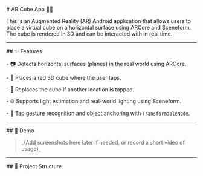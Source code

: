 \# AR Cube App 🧊📱



This is an Augmented Reality (AR) Android application that allows users to place a virtual cube on a horizontal surface using ARCore and Sceneform. The cube is rendered in 3D and can be interacted with in real time.



---



\## ✨ Features



\- 📷 Detects horizontal surfaces (planes) in the real world using ARCore.

\- 🧱 Places a red 3D cube where the user taps.

\- 🔁 Replaces the cube if another location is tapped.

\- 🌐 Supports light estimation and real-world lighting using Sceneform.

\- 🧭 Tap gesture recognition and object anchoring with `TransformableNode`.



---



\## 📸 Demo



> \_(Add screenshots here later if needed, or record a short video of usage)\_



---



\## 📁 Project Structure





